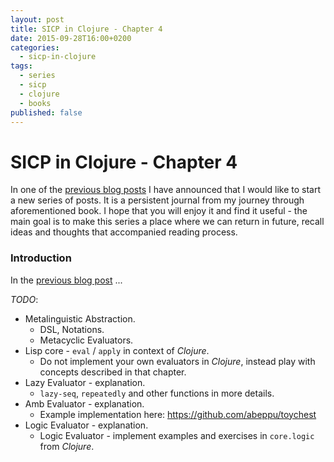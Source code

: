 ```yaml
---
layout: post
title: SICP in Clojure - Chapter 4
date: 2015-09-28T16:00+0200
categories:
  - sicp-in-clojure
tags:
  - series
  - sicp
  - clojure
  - books
published: false
---
```


# SICP in Clojure - Chapter 4

<quote class="disclaimer">In one of the <a href="http://www.afronski.pl/books-that-changed-my-career/2015/06/01/books-that-changed-my-career-structure-and-interpretation-of-computer-programs.html">previous blog posts</a> I have announced that I would like to start a new series of posts. It is a persistent journal from my journey through aforementioned book. I hope that you will enjoy it and find it useful - the main goal is to make this series a place where we can return in future, recall ideas and thoughts that accompanied reading process.</quote>

### Introduction

In the [previous blog post](http://www.afronski.pl/sicp-in-clojure/2015/09/18/sicp-in-clojure-chapter-3.html) ...

*TODO*:

- Metalinguistic Abstraction.
  - DSL, Notations.
  - Metacyclic Evaluators.
- Lisp core - `eval` / `apply` in context of *Clojure*.
  - Do not implement your own evaluators in *Clojure*, instead play with concepts described in that chapter.
- Lazy Evaluator - explanation.
  - `lazy-seq`, `repeatedly` and other functions in more details.
- Amb Evaluator - explanation.
  - Example implementation here: https://github.com/abeppu/toychest
- Logic Evaluator - explanation.
  - Logic Evaluator - implement examples and exercises in `core.logic` from *Clojure*.
